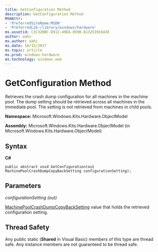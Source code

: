 ```yaml
---
title: GetConfiguration Method
description: GetConfiguration Method
MSHAttr:
- 'PreferredSiteName:MSDN'
- 'PreferredLib:/library/windows/hardware'
ms.assetid: C3C32BBC-D912-49EA-859B-813253916A3E
author: aahi
ms.author: aahi
ms.date: 10/15/2017
ms.topic: article
ms.prod: windows-hardware
ms.technology: windows-oem
---
```


# GetConfiguration Method


Retrieves the crash dump configuration for all machines in the machine pool. The dump setting should be retrieved across all machines in the immediate pool. The setting is not retrieved from machines in child pools.

**Namespace:** Microsoft.Windows.Kits.Hardware.ObjectModel

**Assembly:** Microsoft.Windows.Kits.Hardware.ObjectModel (in Microsoft.Windows.Kits.Hardware.ObjectModel)

## <span id="Syntax"></span><span id="syntax"></span><span id="SYNTAX"></span>Syntax


**C#**

`public abstract void GetConfiguration(out MachinePoolCrashDumpCopyBackSetting configurationSetting);`

## <span id="Parameters"></span><span id="parameters"></span><span id="PARAMETERS"></span>Parameters


*configurationSetting (out)*

[MachinePoolCrashDumpCopyBackSetting](machinepoolcrashdumpcopybacksetting-enumeration.md) value that holds the retrieved configuration setting.

## <span id="Thread_Safety"></span><span id="thread_safety"></span><span id="THREAD_SAFETY"></span>Thread Safety


Any public static (**Shared** in Visual Basic) members of this type are thread safe. Any instance members are not guaranteed to be thread safe.

 

 






